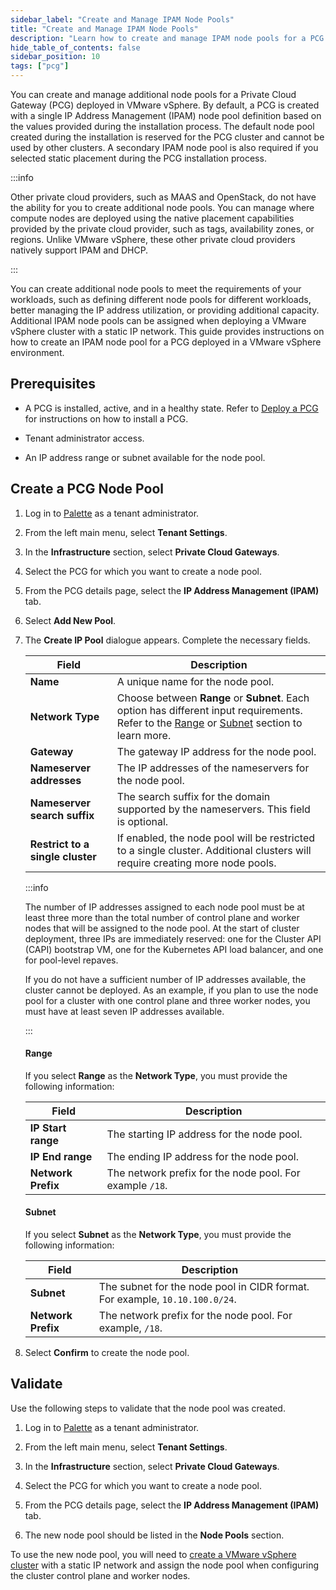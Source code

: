 ```yaml
---
sidebar_label: "Create and Manage IPAM Node Pools"
title: "Create and Manage IPAM Node Pools"
description: "Learn how to create and manage IPAM node pools for a PCG deployed in a VMware vSphere environment."
hide_table_of_contents: false
sidebar_position: 10
tags: ["pcg"]
---
```


You can create and manage additional node pools for a Private Cloud Gateway (PCG) deployed in VMware vSphere. By
default, a PCG is created with a single IP Address Management (IPAM) node pool definition based on the values provided during the installation process. The default node pool created during the installation is reserved for the PCG cluster and cannot be used by other clusters. A secondary IPAM node pool is also required if you selected static placement during the PCG installation process.

:::info

Other private cloud providers, such as MAAS and OpenStack, do not have the ability for you to create additional node
pools. You can manage where compute nodes are deployed using the native placement capabilities provided by the private
cloud provider, such as tags, availability zones, or regions. Unlike VMware vSphere, these other private cloud providers
natively support IPAM and DHCP.

:::

You can create additional node pools to meet the requirements of your workloads, such as defining different node pools
for different workloads, better managing the IP address utilization, or providing additional capacity. Additional IPAM node pools can be assigned when deploying a VMware vSphere cluster with a static IP network. This guide
provides instructions on how to create an IPAM node pool for a PCG deployed in a VMware vSphere environment.

## Prerequisites

- A PCG is installed, active, and in a healthy state. Refer to [Deploy a PCG](../deploy-pcg/deploy-pcg.md) for
  instructions on how to install a PCG.

- Tenant administrator access.

- An IP address range or subnet available for the node pool.

## Create a PCG Node Pool

1. Log in to [Palette](https://console.spectrocloud.com) as a tenant administrator.

2. From the left main menu, select **Tenant Settings**.

3. In the **Infrastructure** section, select **Private Cloud Gateways**.

4. Select the PCG for which you want to create a node pool.

5. From the PCG details page, select the **IP Address Management (IPAM)** tab.

6. Select **Add New Pool**.

7. The **Create IP Pool** dialogue appears. Complete the necessary fields.

   | Field                            | Description                                                                                                                                            |
   | -------------------------------- | ------------------------------------------------------------------------------------------------------------------------------------------------------ |
   | **Name**                         | A unique name for the node pool.                                                                                                                       |
   | **Network Type**                 | Choose between **Range** or **Subnet**. Each option has different input requirements. Refer to the [Range](#range) or [Subnet](#subnet) section to learn more. |
   | **Gateway**                      | The gateway IP address for the node pool.                                                                                                              |
   | **Nameserver addresses**        | The IP addresses of the nameservers for the node pool.                                                                                                 |
   | **Nameserver search suffix**     | The search suffix for the domain supported by the nameservers. This field is optional.                                                                                         |
   | **Restrict to a single cluster** | If enabled, the node pool will be restricted to a single cluster. Additional clusters will require creating more node pools.                           |

    :::info
   
    The number of IP addresses assigned to each node pool must be at least three more than the total number of control plane and worker nodes that will be assigned to the node pool. At the start of cluster deployment, three IPs are immediately reserved: one for the Cluster API (CAPI) bootstrap VM, one for the Kubernetes API load balancer, and one for pool-level repaves.
  
    If you do not have a sufficient number of IP addresses available, the cluster cannot be deployed. As an example, if you plan to use the node pool for a cluster with one control plane and three worker nodes, you must have at least seven IP addresses available.

    :::

   #### Range

   If you select **Range** as the **Network Type**, you must provide the following information:

   | Field              | Description                                             |
   | ------------------ | ------------------------------------------------------- |
   | **IP Start range** | The starting IP address for the node pool.              |
   | **IP End range**   | The ending IP address for the node pool.                |
   | **Network Prefix** | The network prefix for the node pool. For example `/18`. |

   #### Subnet

   If you select **Subnet** as the **Network Type**, you must provide the following information:

   | Field              | Description                                                                 |
   | ------------------ | --------------------------------------------------------------------------- |
   | **Subnet**         | The subnet for the node pool in CIDR format. For example, `10.10.100.0/24`. |
   | **Network Prefix** | The network prefix for the node pool. For example, `/18`.                    |

8. Select **Confirm** to create the node pool.

## Validate

Use the following steps to validate that the node pool was created.

1. Log in to [Palette](https://console.spectrocloud.com) as a tenant administrator.

2. From the left main menu, select **Tenant Settings**.

3. In the **Infrastructure** section, select **Private Cloud Gateways**.

4. Select the PCG for which you want to create a node pool.

5. From the PCG details page, select the **IP Address Management (IPAM)** tab.

6. The new node pool should be listed in the **Node Pools** section.

To use the new node pool, you will need to [create a VMware vSphere cluster](../../data-center/vmware/create-manage-vmware-clusters.md) with a static IP network and assign the node pool when configuring the cluster
control plane and worker nodes.
